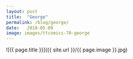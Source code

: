 ```yaml
---
layout: post
title:  "George"
permalink: /blog/george/
date:   2018-05-09
image: images/ttcomics-70-george
---
```

![{{ page.title }}]({{ site.url }}/{{ page.image }}.jpg)
